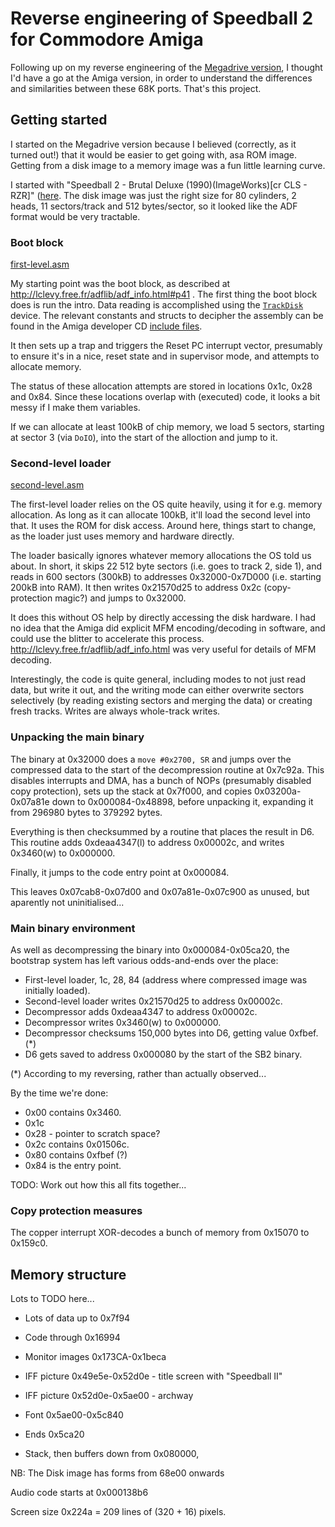 # Reverse engineering of Speedball 2 for Commodore Amiga

Following up on my reverse engineering of the [Megadrive
version](https://github.com/simon-frankau/speedball2-re.git), I
thought I'd have a go at the Amiga version, in order to understand the
differences and similarities between these 68K ports. That's this
project.

## Getting started

I started on the Megadrive version because I believed (correctly, as
it turned out!) that it would be easier to get going with, asa ROM
image. Getting from a disk image to a memory image was a fun little
learning curve.

I started with "Speedball 2 - Brutal Deluxe (1990)(ImageWorks)[cr
CLS - RZR]"
([here](https://www.planetemu.net/rom/commodore-amiga-games-adf/speedball-2-brutal-deluxe-1990-imageworks-cr-cls-rzr-3). The
disk image was just the right size for 80 cylinders, 2 heads, 11
sectors/track and 512 bytes/sector, so it looked like the ADF format
would be very tractable.

### Boot block

[first-level.asm](boot/first-level.asm)

My starting point was the boot block, as described at
http://lclevy.free.fr/adflib/adf_info.html#p41 . The first thing the
boot block does is run the intro. Data reading is accomplished using
the [`TrackDisk`](https://wiki.amigaos.net/wiki/Trackdisk_Device)
device. The relevant constants and structs to decipher the assembly
can be found in the Amiga developer CD [include
files](http://amigadev.elowar.com/read/ADCD_2.1/Includes_and_Autodocs_2._guide/node0094.html#line19).

It then sets up a trap and triggers the Reset PC interrupt vector,
presumably to ensure it's in a nice, reset state and in supervisor
mode, and attempts to allocate memory.

The status of these allocation attempts are stored in locations 0x1c,
0x28 and 0x84. Since these locations overlap with (executed) code, it
looks a bit messy if I make them variables.

If we can allocate at least 100kB of chip memory, we load 5 sectors,
starting at sector 3 (via `DoIO`), into the start of the alloction and
jump to it.

### Second-level loader

[second-level.asm](boot/second-level.asm)

The first-level loader relies on the OS quite heavily, using it for
e.g. memory allocation. As long as it can allocate 100kB, it'll load
the second level into that. It uses the ROM for disk access. Around
here, things start to change, as the loader just uses memory and
hardware directly.

The loader basically ignores whatever memory allocations the OS told
us about. In short, it skips 22 512 byte sectors (i.e. goes to track
2, side 1), and reads in 600 sectors (300kB) to addresses
0x32000-0x7D000 (i.e. starting 200kB into RAM). It then writes
0x21570d25 to address 0x2c (copy-protection magic?) and jumps to
0x32000.

It does this without OS help by directly accessing the disk
hardware. I had no idea that the Amiga did explicit MFM
encoding/decoding in software, and could use the blitter to accelerate
this process. http://lclevy.free.fr/adflib/adf_info.html was very
useful for details of MFM decoding.

Interestingly, the code is quite general, including modes to not just
read data, but write it out, and the writing mode can either overwrite
sectors selectively (by reading existing sectors and merging the data)
or creating fresh tracks. Writes are always whole-track writes.

### Unpacking the main binary

The binary at 0x32000 does a `move #0x2700, SR` and jumps over the
compressed data to the start of the decompression routine at
0x7c92a. This disables interrupts and DMA, has a bunch of NOPs
(presumably disabled copy protection), sets up the stack at 0x7f000,
and copies 0x03200a-0x07a81e down to 0x000084-0x48898, before
unpacking it, expanding it from 296980 bytes to 379292
bytes.

Everything is then checksummed by a routine that places the result in
D6. This routine adds 0xdeaa4347(l) to address 0x00002c, and writes
0x3460(w) to 0x000000.

Finally, it jumps to the code entry point at 0x000084.

This leaves 0x07cab8-0x07d00 and 0x07a81e-0x07c900 as unused, but
aparently not uninitialised...

### Main binary environment

As well as decompressing the binary into 0x000084-0x05ca20, the
bootstrap system has left various odds-and-ends over the place:

 * First-level loader, 1c, 28, 84 (address where compressed image was initially loaded).
 * Second-level loader writes 0x21570d25 to address 0x00002c.
 * Decompressor adds 0xdeaa4347 to address 0x00002c.
 * Decompressor writes 0x3460(w) to 0x000000.
 * Decompressor checksums 150,000 bytes into D6, getting value 0xfbef. (*)
 * D6 gets saved to address 0x000080 by the start of the SB2 binary.

(*) According to my reversing, rather than actually observed...

By the time we're done:

 * 0x00 contains 0x3460.
 * 0x1c
 * 0x28 - pointer to scratch space?
 * 0x2c contains 0x01506c.
 * 0x80 contains 0xfbef (?)
 * 0x84 is the entry point.
 
 TODO: Work out how this all fits together...

### Copy protection measures

The copper interrupt XOR-decodes a bunch of memory from 0x15070 to 0x159c0.

## Memory structure

Lots to TODO here...

 * Lots of data up to 0x7f94
 * Code through 0x16994
 * Monitor images 0x173CA-0x1beca
 * IFF picture 0x49e5e-0x52d0e - title screen with "Speedball II"
 * IFF picture 0x52d0e-0x5ae00 - archway
 * Font 0x5ae00-0x5c840
 * Ends 0x5ca20

 * Stack, then buffers down from 0x080000, 

NB: The Disk image has forms from 68e00 onwards

Audio code starts at 0x000138b6

Screen size 0x224a = 209 lines of (320 + 16) pixels.
